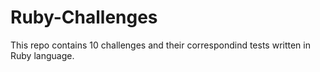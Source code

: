 # Ruby-Challenges

This repo contains 10 challenges and their correspondind tests written in Ruby language.

